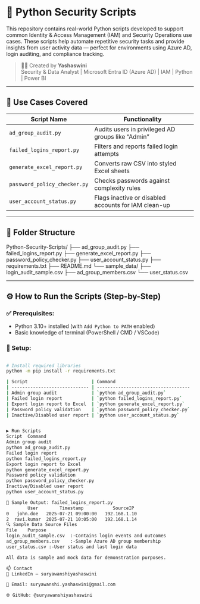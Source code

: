 # 🔐 Python Security Scripts

This repository contains real-world Python scripts developed to support common Identity & Access Management (IAM) and Security Operations use cases. These scripts help automate repetitive security tasks and provide insights from user activity data — perfect for environments using Azure AD, login auditing, and compliance tracking.

> 👩‍💻 Created by **Yashaswini**  
> Security & Data Analyst | Microsoft Entra ID (Azure AD) | IAM | Python | Power BI

---

## 📌 Use Cases Covered

| Script Name | Functionality |
|-------------|----------------|
| `ad_group_audit.py` | Audits users in privileged AD groups like “Admin” |
| `failed_logins_report.py` | Filters and reports failed login attempts |
| `generate_excel_report.py` | Converts raw CSV into styled Excel sheets |
| `password_policy_checker.py` | Checks passwords against complexity rules |
| `user_account_status.py` | Flags inactive or disabled accounts for IAM clean-up |

---

## 📁 Folder Structure

Python-Security-Scripts/
├── ad_group_audit.py
├── failed_logins_report.py
├── generate_excel_report.py
├── password_policy_checker.py
├── user_account_status.py
├── requirements.txt
├── README.md
└── sample_data/
├── login_audit_sample.csv
├── ad_group_members.csv
└── user_status.csv


---

## ⚙️ How to Run the Scripts (Step-by-Step)

### ✅ Prerequisites:
- Python 3.10+ installed (with `Add Python to PATH` enabled)
- Basic knowledge of terminal (PowerShell / CMD / VSCode)

### 🧪 Setup:

```bash

# Install required libraries
python -m pip install -r requirements.txt

| Script                        | Command                             |
| ----------------------------- | ----------------------------------- |
| Admin group audit             | `python ad_group_audit.py`          |
| Failed login report           | `python failed_logins_report.py`    |
| Export login report to Excel  | `python generate_excel_report.py`   |
| Password policy validation    | `python password_policy_checker.py` |
| Inactive/Disabled user report | `python user_account_status.py`     |


▶️ Run Scripts
Script	Command
Admin group audit
python ad_group_audit.py
Failed login report
python failed_logins_report.py
Export login report to Excel
python generate_excel_report.py
Password policy validation
python password_policy_checker.py
Inactive/Disabled user report
python user_account_status.py

🧾 Sample Output: failed_logins_report.py
        User        Timestamp           SourceIP
0   john.doe   2025-07-21 09:00:00   192.168.1.10
2  ravi.kumar  2025-07-21 10:05:00   192.168.1.14
🔍 Sample Data Source Files
File	Purpose
login_audit_sample.csv	:-Contains login events and outcomes
ad_group_members.csv	:-Sample Azure AD group membership
user_status.csv	:-User status and last login data

All data is sample and mock data for demonstration purposes.

📫 Contact
🔗 LinkedIn – suryawanshiyashaswini

📧 Email: suryawanshi.yashaswini@gmail.com

🌐 GitHub: @suryawanshiyashaswini


